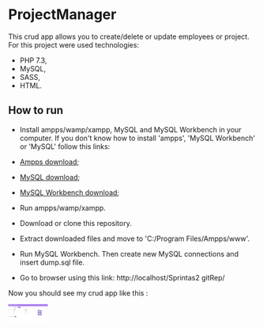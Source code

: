 # ProjectManager
This crud app  allows you to create/delete or update  employees or project.
For this project were used technologies:
- PHP 7.3,
- MySQL,
- SASS,
- HTML.

## How to run
- Install ampps/wamp/xampp, MySQL and MySQL Workbench in your computer. If you don't know how to install 'ampps', 'MySQL Workbench' or 'MySQL' follow this links: 
- <a href="https://www.ampps.com/wiki/Install">Ampps download</a>;
- <a href="https://dev.mysql.com/downloads/installer/">MySQL download</a>;
- <a href="https://dev.mysql.com/downloads/workbench/">MySQL Workbench download</a>;

- Run ampps/wamp/xampp. 

- Download or clone this repository. 

- Extract downloaded files and move to 'C:/Program Files/Ampps/www'. 

- Run MySQL Workbench. Then create new MySQL connections and insert dump.sql file.

- Go to browser using this link: http://localhost/Sprintas2 gitRep/

Now you should see my crud app like this :

<img src="APpp.png" width="80" >

